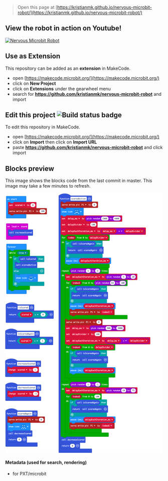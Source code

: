 
> Open this page at [https://kristianmk.github.io/nervous-microbit-robot/](https://kristianmk.github.io/nervous-microbit-robot/)

## View the robot in action on Youtube!
[![Nervous Microbit Robot](https://img.youtube.com/vi/GQfmwsMRWK4/0.jpg)](https://www.youtube.com/watch?v=GQfmwsMRWK4 "Nervous Microbit Robot")

## Use as Extension

This repository can be added as an **extension** in MakeCode.

* open [https://makecode.microbit.org/](https://makecode.microbit.org/)
* click on **New Project**
* click on **Extensions** under the gearwheel menu
* search for **https://github.com/kristianmk/nervous-microbit-robot** and import

## Edit this project ![Build status badge](https://github.com/kristianmk/nervous-microbit-robot/workflows/MakeCode/badge.svg)

To edit this repository in MakeCode.

* open [https://makecode.microbit.org/](https://makecode.microbit.org/)
* click on **Import** then click on **Import URL**
* paste **https://github.com/kristianmk/nervous-microbit-robot** and click import

## Blocks preview

This image shows the blocks code from the last commit in master.
This image may take a few minutes to refresh.

![A rendered view of the blocks](https://github.com/kristianmk/nervous-microbit-robot/raw/master/.github/makecode/blocks.png)

#### Metadata (used for search, rendering)

* for PXT/microbit
<script src="https://makecode.com/gh-pages-embed.js"></script><script>makeCodeRender("{{ site.makecode.home_url }}", "{{ site.github.owner_name }}/{{ site.github.repository_name }}");</script>

